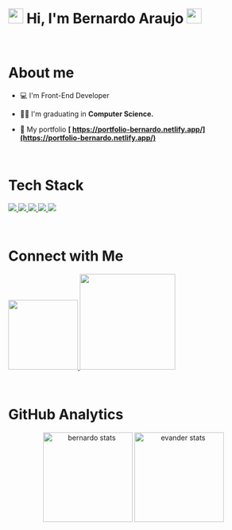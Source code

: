 
<h1 align="left"> <img src="https://github.com/EvanderInacio/EvanderInacio/blob/main/images/Earth.gif?raw=true" width="30"> Hi, I'm Bernardo Araujo
 <img src="https://raw.githubusercontent.com/kaueMarques/kaueMarques/master/hi.gif" width="30"></h1>

<br>

<h1 align="left">About me</h1>

- 💻 I'm Front-End Developer
 
- 👨‍🎓 I'm graduating in **Computer Science.**

- 🚀 My portfolio **[ https://portfolio-bernardo.netlify.app/](https://portfolio-bernardo.netlify.app/)**

<br>
<h1 align="left">Tech Stack</h1>

<div align="left">
 <p>
    <a href='https://html.com/'>
      <img src="https://skillicons.dev/icons?i=html"/>
    </a>
    <a href='https://developer.mozilla.org/en-US/docs/Web/CSS'>
      <img src="https://skillicons.dev/icons?i=css"/>
    </a>
    <a href='https://www.javascript.com/'>
      <img src="https://skillicons.dev/icons?i=js"/>
    </a>
    <a href='https://reactjs.org/'>
      <img src="https://skillicons.dev/icons?i=react"/>
    </a>
    <a href='https://git-scm.com/'>
     <img src="https://skillicons.dev/icons?i=git"/>
    </a>
 </p>

</div>
  
<br>

<h1 align="left">Connect with Me</h1>

<p align="left">
 
 <a href="https://www.linkedin.com/in/bernardoaraujonascimento/" alt="Linkedin">
  <img width="140px" src="https://img.shields.io/badge/-Linkedin-rgb(25, 27, 30)?style=for-the-badge&logo=Linkedin&logoColor=rgb(7, 95, 228)&link=https://www.linkedin.com/in/bernardoaraujonascimento/"/> 
 </a>
 
 <a href="https://portfolio-bernardo.netlify.app/" alt="Portfolio">
  <img width="192px" src="https://img.shields.io/badge/my_portfolio-rgb(25, 27, 30)?style=for-the-badge&logo=ko-fi&logoColor=rgb(7, 95, 228)&link=https://portfolio-bernardo.netlify.app/"/>
 </a>

 </p>

<br>

<h1 align="left">GitHub Analytics</h1>

<div align="center">
<img height='180em' src="https://github-readme-stats.vercel.app/api?username=Bernardons04&show_icons=true=anuraghazra&show_icons=true&theme=tokyonight" alt="bernardo stats"/>
<img height='180em' src="https://github-readme-stats.vercel.app/api/top-langs/?username=Bernardons04&layout=compact&theme=tokyonight" alt="evander stats"/>
 </div
 
